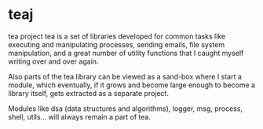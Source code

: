 # teaj
tea project
tea is a set of libraries developed for common tasks like executing and manipulating processes, sending emails, file system manipulation, and a great number of utility functions that I caught myself writing over and over again.

Also parts of the tea library can be viewed as a sand-box where I start a module, which eventually, if it grows and become large enough to become a library itself, gets extracted as a separate project.

Modules like dsa (data structures and algorithms), logger, msg, process, shell, utils... will always remain a part of tea.
